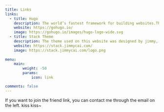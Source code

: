 ```yaml
---
title: Links
links:
  - title: Hugo
    description: The world’s fastest framework for building websites.This website is powered by hugo.
    website: https://gohugo.io/
    image: https://gohugo.io/images/hugo-logo-wide.svg
  - title: Stack Theme
    description: The theme used on this website was designed by jimmy, if you want to know more information, please click this link.
    website: https://stack.jimmycai.com/
    image: https://stack.jimmycai.com/logo.png
  
menu:
    main: 
        weight: -50
        params:
            icon: link

comments: false
---
```


If you want to join the friend link, you can contact me through the email on the left. kiss kiss~